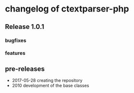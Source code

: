 # changelog of ctextparser-php

## Release  1.0.1

### bugfixes

### features

## pre-releases

- 2017-05-28 creating the repository
- 2010       development of the base classes
